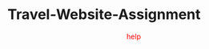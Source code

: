 # Travel-Website-Assignment
<!DOCTYPE html>
<html>
<head>
<style>
p {
  color: red;
  text-align: center;
}
</style>
<p>help</p>
